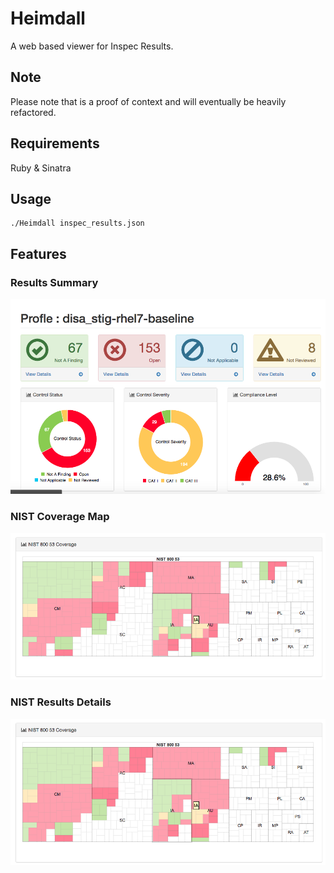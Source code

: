 # Heimdall
A web based viewer for Inspec Results.

## Note
Please note that is a proof of context and will eventually be heavily refactored.

## Requirements

Ruby &
Sinatra

## Usage

```
./Heimdall inspec_results.json
```

## Features

### Results Summary

![Alt text](/screenshots/Results_summary.png?raw=true "Results Summary")

### NIST Coverage Map

![Alt text](/screenshots/Nist_coverage.png?raw=true "Results Summary")

### NIST Results Details

![Alt text](/screenshots/Nist_coverage.png?raw=true "Results Summary")

